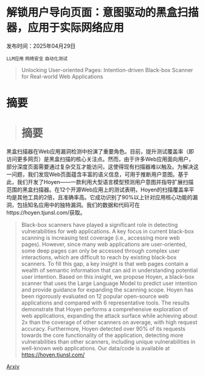 # 解锁用户导向页面：意图驱动的黑盒扫描器，应用于实际网络应用

发布时间：2025年04月29日

`LLM应用` `网络安全` `自动化测试`

> Unlocking User-oriented Pages: Intention-driven Black-box Scanner for Real-world Web Applications

# 摘要

> # 摘要
黑盒扫描器在Web应用漏洞检测中扮演了重要角色。目前，提升测试覆盖率（即访问更多网页）是黑盒扫描的核心关注点。然而，由于许多Web应用面向用户，部分深度页面需要通过复杂交互才能访问，这使得现有扫描器难以触及。为解决这一问题，我们发现Web页面蕴含丰富的语义信息，可用于推断用户意图。基于此，我们开发了Hoyen——一款利用大型语言模型预测用户意图并指导扩展扫描范围的黑盒扫描器。在12个开源Web应用上的测试表明，Hoyen的扫描覆盖率平均是其他工具的2倍，且准确率高。它成功识别了90%以上针对应用核心功能的漏洞，包括知名应用中的独特漏洞。我们的数据和代码可在https://hoyen.tjunsl.com/获取。


> Black-box scanners have played a significant role in detecting vulnerabilities for web applications. A key focus in current black-box scanning is increasing test coverage (i.e., accessing more web pages). However, since many web applications are user-oriented, some deep pages can only be accessed through complex user interactions, which are difficult to reach by existing black-box scanners. To fill this gap, a key insight is that web pages contain a wealth of semantic information that can aid in understanding potential user intention. Based on this insight, we propose Hoyen, a black-box scanner that uses the Large Language Model to predict user intention and provide guidance for expanding the scanning scope. Hoyen has been rigorously evaluated on 12 popular open-source web applications and compared with 6 representative tools. The results demonstrate that Hoyen performs a comprehensive exploration of web applications, expanding the attack surface while achieving about 2x than the coverage of other scanners on average, with high request accuracy. Furthermore, Hoyen detected over 90% of its requests towards the core functionality of the application, detecting more vulnerabilities than other scanners, including unique vulnerabilities in well-known web applications. Our data/code is available at https://hoyen.tjunsl.com/

[Arxiv](https://arxiv.org/abs/2504.20801)